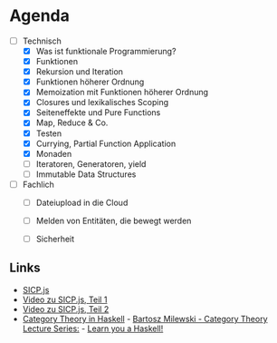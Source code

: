# Agenda

- [ ] Technisch
  - [x] Was ist funktionale Programmierung?
  - [x] Funktionen
  - [x] Rekursion und Iteration
  - [x] Funktionen höherer Ordnung
  - [x] Memoization mit Funktionen höherer Ordnung
  - [x] Closures und lexikalisches Scoping
  - [x] Seiteneffekte und Pure Functions
  - [x] Map, Reduce & Co.
  - [x] Testen
  - [x] Currying, Partial Function Application
  - [x] Monaden
  - [ ] Iteratoren, Generatoren, yield
  - [ ] Immutable Data Structures

- [ ] Fachlich
  - [ ] Dateiupload in die Cloud
  - [ ] Melden von Entitäten, die bewegt werden
  - [ ] Sicherheit


## Links

- [SICP.js](https://www.amazon.de/dp/0262543230)
- [Video zu SICP.js, Teil 1](https://www.youtube.com/watch?v=4gm3RSumvLU)
- [Video zu SICP.js, Teil 2](https://www.youtube.com/watch?v=lFs1sDO6ALE)
- [Category Theory in Haskell](https://en.wikibooks.org/wiki/Haskell/Category_theory)
​- [Bartosz Milewski - Category Theory Lecture Series:](https://www.youtube.com/watch?v=I8LbkfSSR58)
​- [Learn you a Haskell!](http://learnyouahaskell.com/chapters)
